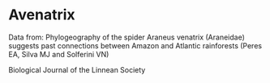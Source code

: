# Avenatrix

Data from: Phylogeography of the spider Araneus venatrix (Araneidae) suggests past connections between Amazon and Atlantic rainforests (Peres EA, Silva MJ and Solferini VN)

Biological Journal of the Linnean Society
